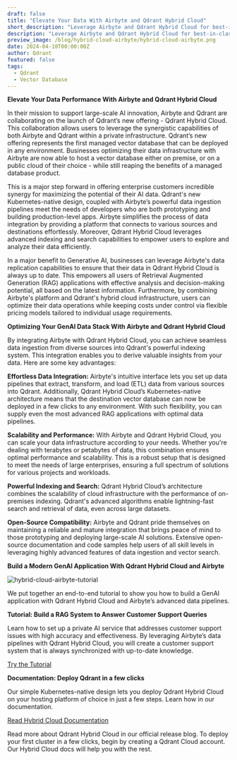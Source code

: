```yaml
---
draft: false
title: "Elevate Your Data With Airbyte and Qdrant Hybrid Cloud"
short_description: "Leverage Airbyte and Qdrant Hybrid Cloud for best-in-class data performance." 
description: "Leverage Airbyte and Qdrant Hybrid Cloud for best-in-class data performance."
preview_image: /blog/hybrid-cloud-airbyte/hybrid-cloud-airbyte.png
date: 2024-04-10T00:00:00Z
author: Qdrant
featured: false
tags:
  - Qdrant
  - Vector Database
---
```


**Elevate Your Data Performance With Airbyte and Qdrant Hybrid Cloud**

In their mission to support large-scale AI innovation, Airbyte and Qdrant are collaborating on the launch of Qdrant’s new offering - Qdrant Hybrid Cloud. This collaboration allows users to leverage the synergistic capabilities of both Airbyte and Qdrant within a private infrastructure. Qdrant’s new offering represents the first managed vector database that can be deployed in any environment. Businesses optimizing their data infrastructure with Airbyte are now able to host a vector database either on premise, or on a public cloud of their choice - while still reaping the benefits of a managed database product.

This is a major step forward in offering enterprise customers incredible synergy for maximizing the potential of their AI data. Qdrant's new Kubernetes-native design, coupled with Airbyte’s powerful data ingestion pipelines meet the needs of developers who are both prototyping and building production-level apps. Airbyte simplifies the process of data integration by providing a platform that connects to various sources and destinations effortlessly. Moreover, Qdrant Hybrid Cloud leverages advanced indexing and search capabilities to empower users to explore and analyze their data efficiently.

In a major benefit to Generative AI, businesses can leverage Airbyte's data replication capabilities to ensure that their data in Qdrant Hybrid Cloud is always up to date. This empowers all users of Retrieval Augmented Generation (RAG) applications with effective analysis and decision-making potential, all based on the latest information. Furthermore, by combining Airbyte's platform and Qdrant's hybrid cloud infrastructure, users can optimize their data operations while keeping costs under control via flexible pricing models tailored to individual usage requirements.

**Optimizing Your GenAI Data Stack With Airbyte and Qdrant Hybrid Cloud**

By integrating Airbyte with Qdrant Hybrid Cloud, you can achieve seamless data ingestion from diverse sources into Qdrant's powerful indexing system. This integration enables you to derive valuable insights from your data. Here are some key advantages:

**Effortless Data Integration:** Airbyte's intuitive interface lets you set up data pipelines that extract, transform, and load (ETL) data from various sources into Qdrant. Additionally, Qdrant Hybrid Cloud’s Kubernetes-native architecture means that the destination vector database can now be deployed in a few clicks to any environment. With such flexibility, you can supply even the most advanced RAG applications with optimal data pipelines.

**Scalability and Performance:** With Airbyte and Qdrant Hybrid Cloud, you can scale your data infrastructure according to your needs. Whether you're dealing with terabytes or petabytes of data, this combination ensures optimal performance and scalability. This is a robust setup that is designed to meet the needs of large enterprises, ensuring a full spectrum of solutions for various projects and workloads.

**Powerful Indexing and Search:** Qdrant Hybrid Cloud’s architecture combines the scalability of cloud infrastructure with the performance of on-premises indexing. Qdrant's advanced algorithms enable lightning-fast search and retrieval of data, even across large datasets.

**Open-Source Compatibility:** Airbyte and Qdrant pride themselves on maintaining a reliable and mature integration that brings peace of mind to those prototyping and deploying large-scale AI solutions. Extensive open-source documentation and code samples help users of all skill levels in leveraging highly advanced features of data ingestion and vector search.

**Build a Modern GenAI Application With Qdrant Hybrid Cloud and Airbyte**

![hybrid-cloud-airbyte-tutorial](/blog/hybrid-cloud-airbyte/hybrid-cloud-airbyte-tutorial.png)

We put together an end-to-end tutorial to show you how to build a GenAI application with Qdrant Hybrid Cloud and Airbyte’s advanced data pipelines.

**Tutorial: Build a RAG System to Answer Customer Support Queries**

Learn how to set up a private AI service that addresses customer support issues with high accuracy and effectiveness. By leveraging Airbyte’s data pipelines with Qdrant Hybrid Cloud, you will create a customer support system that is always synchronized with up-to-date knowledge.

[Try the Tutorial](/documentation/tutorials/rag-customer-support-cohere-airbyte-aws/)

**Documentation: Deploy Qdrant in a few clicks**

Our simple Kubernetes-native design lets you deploy Qdrant Hybrid Cloud on your hosting platform of choice in just a few steps. Learn how in our documentation.

[Read Hybrid Cloud Documentation](/documentation/hybrid-cloud/)

Read more about Qdrant Hybrid Cloud in our official release blog. To deploy your first cluster in a few clicks, begin by creating a Qdrant Cloud account. Our Hybrid Cloud docs will help you with the rest.